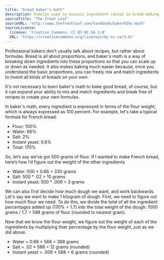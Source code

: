 ```yaml
---
title: "bread baker's math"
description: Fomulas used to discuss ingredient ratios in bread-making
sourceTitle: 'The Fresh Loaf'
sourceURL: 'http://www.thefreshloaf.com/handbook/baker039s-math'
sourceLicense:
  license: 'Creative Commons: CC BY-NC-SA 3.0'
  URL: 'https://creativecommons.org/licenses/by-nc-sa/3.0/'
---
```


Professional bakers don’t usually talk about recipes, but rather about formulas. Bread is all about proportions, and baker's math is a way of breaking down ingredients into these proportions so that you can scale up or down as needed. It also makes baking much easier because, once you understand the basic proportions, you can freely mix and match ingredients to invent all kinds of breads on your own.

It's not necessary to learn baker's math to bake good bread, of course, but it can expand your ability to mix and match ingredients and break free of recipes to create your own formulas.

In baker's math, every ingredient is expressed in terms of the flour weight, which is always expressed as 100 percent. For example, let's take a typical formula for French bread:

- Flour: 100%
- Water: 66%
- Salt: 2%
- Instant yeast: 0.6%
- Total: 170%

So, let’s say we’ve got 500 grams of flour. If I wanted to make French bread, here’s how I’d figure out the weight of the other ingredients

- Water: 500 \* 0.66 = 330 grams
- Salt: 500 \* .02 = 10 grams
- Instant yeast: 500 \* .006 = 3 grams

We can also first decide how much dough we want, and work backwards. Let's say we want to make 1 kilogram of dough. First, we need to figure out how much flour we need. To do this, we divide the total of all the ingredient percentages added up (170% = 1.7) into the total weight of the dough: 1000 grams / 1.7 = 588 grams of flour (rounded to nearest gram).

Now that we know the flour weight, we figure out the weight of each of the ingredients by multiplying thier percentage by the flour weight, just as we did above.

- Water = 0.66 \* 588 = 388 grams
- Salt = .02 \* 588 = 12 grams (rounded)
- Instant yeast = .006 \* 588 = 6 grams (rounded)
